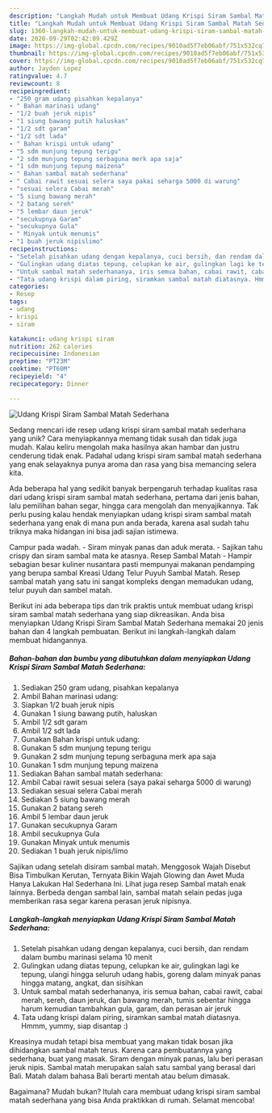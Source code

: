 ```yaml
---
description: "Langkah Mudah untuk Membuat Udang Krispi Siram Sambal Matah Sederhana, Enak"
title: "Langkah Mudah untuk Membuat Udang Krispi Siram Sambal Matah Sederhana, Enak"
slug: 1360-langkah-mudah-untuk-membuat-udang-krispi-siram-sambal-matah-sederhana-enak
date: 2020-09-29T02:42:09.429Z
image: https://img-global.cpcdn.com/recipes/9010ad5f7eb06abf/751x532cq70/udang-krispi-siram-sambal-matah-sederhana-foto-resep-utama.jpg
thumbnail: https://img-global.cpcdn.com/recipes/9010ad5f7eb06abf/751x532cq70/udang-krispi-siram-sambal-matah-sederhana-foto-resep-utama.jpg
cover: https://img-global.cpcdn.com/recipes/9010ad5f7eb06abf/751x532cq70/udang-krispi-siram-sambal-matah-sederhana-foto-resep-utama.jpg
author: Jayden Lopez
ratingvalue: 4.7
reviewcount: 8
recipeingredient:
- "250 gram udang pisahkan kepalanya"
- " Bahan marinasi udang"
- "1/2 buah jeruk nipis"
- "1 siung bawang putih haluskan"
- "1/2 sdt garam"
- "1/2 sdt lada"
- " Bahan krispi untuk udang"
- "5 sdm munjung tepung terigu"
- "2 sdm munjung tepung serbaguna merk apa saja"
- "1 sdm munjung tepung maizena"
- " Bahan sambal matah sederhana"
- " Cabai rawit sesuai selera saya pakai seharga 5000 di warung"
- "sesuai selera Cabai merah"
- "5 siung bawang merah"
- "2 batang sereh"
- "5 lembar daun jeruk"
- "secukupnya Garam"
- "secukupnya Gula"
- " Minyak untuk menumis"
- "1 buah jeruk nipislimo"
recipeinstructions:
- "Setelah pisahkan udang dengan kepalanya, cuci bersih, dan rendam dalam bumbu marinasi selama 10 menit"
- "Gulingkan udang diatas tepung, celupkan ke air, gulingkan lagi ke tepung, ulangi hingga seluruh udang habis, goreng dalam minyak panas hingga matang, angkat, dan sisihkan"
- "Untuk sambal matah sederhananya, iris semua bahan, cabai rawit, cabai merah, sereh, daun jeruk, dan bawang merah, tumis sebentar hingga harum kemudian tambahkan gula, garam, dan perasan air jeruk"
- "Tata udang krispi dalam piring, siramkan sambal matah diatasnya. Hmmm, yummy, siap disantap :)"
categories:
- Resep
tags:
- udang
- krispi
- siram

katakunci: udang krispi siram 
nutrition: 262 calories
recipecuisine: Indonesian
preptime: "PT23M"
cooktime: "PT60M"
recipeyield: "4"
recipecategory: Dinner

---
```



![Udang Krispi Siram Sambal Matah Sederhana](https://img-global.cpcdn.com/recipes/9010ad5f7eb06abf/751x532cq70/udang-krispi-siram-sambal-matah-sederhana-foto-resep-utama.jpg)

Sedang mencari ide resep udang krispi siram sambal matah sederhana yang unik? Cara menyiapkannya memang tidak susah dan tidak juga mudah. Kalau keliru mengolah maka hasilnya akan hambar dan justru cenderung tidak enak. Padahal udang krispi siram sambal matah sederhana yang enak selayaknya punya aroma dan rasa yang bisa memancing selera kita.

Ada beberapa hal yang sedikit banyak berpengaruh terhadap kualitas rasa dari udang krispi siram sambal matah sederhana, pertama dari jenis bahan, lalu pemilihan bahan segar, hingga cara mengolah dan menyajikannya. Tak perlu pusing kalau hendak menyiapkan udang krispi siram sambal matah sederhana yang enak di mana pun anda berada, karena asal sudah tahu triknya maka hidangan ini bisa jadi sajian istimewa.

Campur pada wadah. - Siram minyak panas dan aduk merata. - Sajikan tahu crispy dan siram sambal mata ke atasnya. Resep Sambal Matah - Hampir sebagian besar kuliner nusantara pasti mempunyai makanan pendamping yang berupa sambal Kreasi Udang Telur Puyuh Sambal Matah. Resep sambal matah yang satu ini sangat kompleks dengan memadukan udang, telur puyuh dan sambel matah.


Berikut ini ada beberapa tips dan trik praktis untuk membuat udang krispi siram sambal matah sederhana yang siap dikreasikan. Anda bisa menyiapkan Udang Krispi Siram Sambal Matah Sederhana memakai 20 jenis bahan dan 4 langkah pembuatan. Berikut ini langkah-langkah dalam membuat hidangannya.

<!--inarticleads1-->

##### Bahan-bahan dan bumbu yang dibutuhkan dalam menyiapkan Udang Krispi Siram Sambal Matah Sederhana:

1. Sediakan 250 gram udang, pisahkan kepalanya
1. Ambil  Bahan marinasi udang:
1. Siapkan 1/2 buah jeruk nipis
1. Gunakan 1 siung bawang putih, haluskan
1. Ambil 1/2 sdt garam
1. Ambil 1/2 sdt lada
1. Gunakan  Bahan krispi untuk udang:
1. Gunakan 5 sdm munjung tepung terigu
1. Gunakan 2 sdm munjung tepung serbaguna merk apa saja
1. Gunakan 1 sdm munjung tepung maizena
1. Sediakan  Bahan sambal matah sederhana:
1. Ambil  Cabai rawit sesuai selera (saya pakai seharga 5000 di warung)
1. Sediakan sesuai selera Cabai merah
1. Sediakan 5 siung bawang merah
1. Gunakan 2 batang sereh
1. Ambil 5 lembar daun jeruk
1. Gunakan secukupnya Garam
1. Ambil secukupnya Gula
1. Gunakan  Minyak untuk menumis
1. Sediakan 1 buah jeruk nipis/limo


Sajikan udang setelah disiram sambal matah. Menggosok Wajah Disebut Bisa Timbulkan Kerutan, Ternyata Bikin Wajah Glowing dan Awet Muda Hanya Lakukan Hal Sederhana Ini. Lihat juga resep Sambal matah enak lainnya. Berbeda dengan sambal lain, sambal matah selain pedas juga memberikan rasa segar karena perasan jeruk nipisnya. 

<!--inarticleads2-->

##### Langkah-langkah menyiapkan Udang Krispi Siram Sambal Matah Sederhana:

1. Setelah pisahkan udang dengan kepalanya, cuci bersih, dan rendam dalam bumbu marinasi selama 10 menit
1. Gulingkan udang diatas tepung, celupkan ke air, gulingkan lagi ke tepung, ulangi hingga seluruh udang habis, goreng dalam minyak panas hingga matang, angkat, dan sisihkan
1. Untuk sambal matah sederhananya, iris semua bahan, cabai rawit, cabai merah, sereh, daun jeruk, dan bawang merah, tumis sebentar hingga harum kemudian tambahkan gula, garam, dan perasan air jeruk
1. Tata udang krispi dalam piring, siramkan sambal matah diatasnya. Hmmm, yummy, siap disantap :)


Kreasinya mudah tetapi bisa membuat yang makan tidak bosan jika dihidangkan sambal matah terus. Karena cara pembuatannya yang sederhana, buat yang masak. Siram dengan minyak panas, lalu beri perasan jeruk nipis. Sambal matah merupakan salah satu sambal yang berasal dari Bali. Matah dalam bahasa Bali berarti mentah atau belum dimasak. 

Bagaimana? Mudah bukan? Itulah cara membuat udang krispi siram sambal matah sederhana yang bisa Anda praktikkan di rumah. Selamat mencoba!
